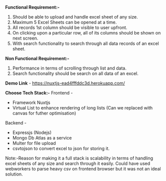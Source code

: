 **Functional Requirement:-**
  1. Should be able to upload and handle excel sheet of any size.
  2. Maximum 5 Excel Sheets can be opened at a time.
  3. All records 1st column should be visible to user upfront.
  4. On clicking upon a particular row, all of its columns should be shown on next screen.
  5. With search functionality to search through all data records of an excel sheet.

**Non Functional Requirement:-**
  1. Performance in terms of scrolling through list and data.
  2. Search functionality should be search on all data of an excel.

**Demo Link** - https://nuxtjs-ead4fffddc3d.herokuapp.com/

**Choose Tech Stack:-**
Frontend - 
- Framework Nuxtjs 
- Virtual List to enhance rendering of long lists (Can we replaced with canvas for futher optimisation)

Backend - 
- Expressjs (Nodejs) 
- Mongo Db Atlas as a service 
- Multer for file upload 
- csvtojson to convert excel to json for storing it.

Note:-Reason for making it a full stack is scalability in terms of handling excel sheets of any size and search through it easily. Could have used webworkers to parse heavy csv on frontend browser but it was not an ideal solution.


